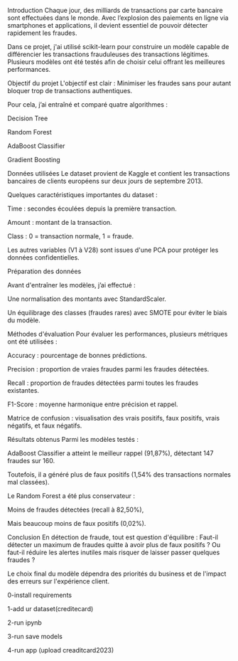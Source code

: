 Introduction
Chaque jour, des milliards de transactions par carte bancaire sont effectuées dans le monde.
Avec l’explosion des paiements en ligne via smartphones et applications, il devient essentiel de pouvoir détecter rapidement les fraudes.

Dans ce projet, j'ai utilisé scikit-learn pour construire un modèle capable de différencier les transactions frauduleuses des transactions légitimes.
Plusieurs modèles ont été testés afin de choisir celui offrant les meilleures performances.






Objectif du projet
L'objectif est clair :
Minimiser les fraudes sans pour autant bloquer trop de transactions authentiques.

Pour cela, j’ai entraîné et comparé quatre algorithmes :

Decision Tree

Random Forest

AdaBoost Classifier

Gradient Boosting







Données utilisées
Le dataset provient de Kaggle et contient les transactions bancaires de clients européens sur deux jours de septembre 2013.

Quelques caractéristiques importantes du dataset :

Time : secondes écoulées depuis la première transaction.

Amount : montant de la transaction.

Class : 0 = transaction normale, 1 = fraude.

Les autres variables (V1 à V28) sont issues d'une PCA pour protéger les données confidentielles.






Préparation des données

Avant d'entraîner les modèles, j’ai effectué :

Une normalisation des montants avec StandardScaler.

Un équilibrage des classes (fraudes rares) avec SMOTE pour éviter le biais du modèle.





Méthodes d'évaluation
Pour évaluer les performances, plusieurs métriques ont été utilisées :

Accuracy : pourcentage de bonnes prédictions.

Precision : proportion de vraies fraudes parmi les fraudes détectées.

Recall : proportion de fraudes détectées parmi toutes les fraudes existantes.

F1-Score : moyenne harmonique entre précision et rappel.

Matrice de confusion : visualisation des vrais positifs, faux positifs, vrais négatifs, et faux négatifs.







Résultats obtenus
Parmi les modèles testés :

AdaBoost Classifier a atteint le meilleur rappel (91,87%), détectant 147 fraudes sur 160.

Toutefois, il a généré plus de faux positifs (1,54% des transactions normales mal classées).

Le Random Forest a été plus conservateur :

Moins de fraudes détectées (recall à 82,50%),

Mais beaucoup moins de faux positifs (0,02%).






Conclusion
En détection de fraude, tout est question d'équilibre :
Faut-il détecter un maximum de fraudes quitte à avoir plus de faux positifs ?
Ou faut-il réduire les alertes inutiles mais risquer de laisser passer quelques fraudes ?

Le choix final du modèle dépendra des priorités du business et de l'impact des erreurs sur l'expérience client.












0-install requirements

1-add ur dataset(creditecard)

2-run ipynb

3-run save models

4-run app (upload creaditcard2023)


